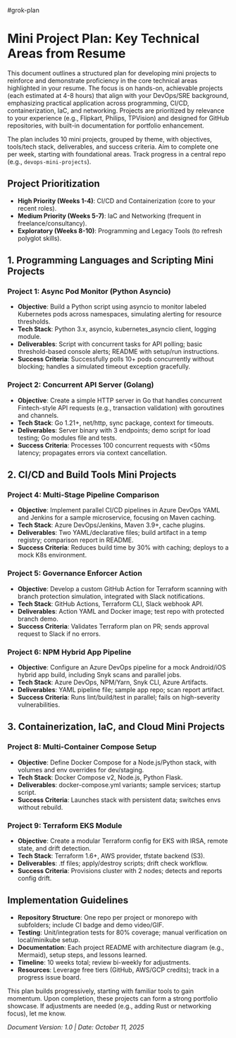 #grok-plan
# Mini Project Plan: Key Technical Areas from Resume

This document outlines a structured plan for developing mini projects to reinforce and demonstrate proficiency in the core technical areas highlighted in your resume. The focus is on hands-on, achievable projects (each estimated at 4-8 hours) that align with your DevOps/SRE background, emphasizing practical application across programming, CI/CD, containerization, IaC, and networking. Projects are prioritized by relevance to your experience (e.g., Flipkart, Philips, TPVision) and designed for GitHub repositories, with built-in documentation for portfolio enhancement.

The plan includes 10 mini projects, grouped by theme, with objectives, tools/tech stack, deliverables, and success criteria. Aim to complete one per week, starting with foundational areas. Track progress in a central repo (e.g., `devops-mini-projects`).

## Project Prioritization
- **High Priority (Weeks 1-4)**: CI/CD and Containerization (core to your recent roles).
- **Medium Priority (Weeks 5-7)**: IaC and Networking (frequent in freelance/consultancy).
- **Exploratory (Weeks 8-10)**: Programming and Legacy Tools (to refresh polyglot skills).

## 1. Programming Languages and Scripting Mini Projects

### Project 1: Async Pod Monitor (Python Asyncio)
- **Objective**: Build a Python script using asyncio to monitor labeled Kubernetes pods across namespaces, simulating alerting for resource thresholds.
- **Tech Stack**: Python 3.x, asyncio, kubernetes_asyncio client, logging module.
- **Deliverables**: Script with concurrent tasks for API polling; basic threshold-based console alerts; README with setup/run instructions.
- **Success Criteria**: Successfully polls 10+ pods concurrently without blocking; handles a simulated timeout exception gracefully.

### Project 2: Concurrent API Server (Golang)
- **Objective**: Create a simple HTTP server in Go that handles concurrent Fintech-style API requests (e.g., transaction validation) with goroutines and channels.
- **Tech Stack**: Go 1.21+, net/http, sync package, context for timeouts.
- **Deliverables**: Server binary with 3 endpoints; demo script for load testing; Go modules file and tests.
- **Success Criteria**: Processes 100 concurrent requests with <50ms latency; propagates errors via context cancellation.


## 2. CI/CD and Build Tools Mini Projects

### Project 4: Multi-Stage Pipeline Comparison
- **Objective**: Implement parallel CI/CD pipelines in Azure DevOps YAML and Jenkins for a sample microservice, focusing on Maven caching.
- **Tech Stack**: Azure DevOps/Jenkins, Maven 3.9+, cache plugins.
- **Deliverables**: Two YAML/declarative files; build artifact in a temp registry; comparison report in README.
- **Success Criteria**: Reduces build time by 30% with caching; deploys to a mock K8s environment.

### Project 5: Governance Enforcer Action
- **Objective**: Develop a custom GitHub Action for Terraform scanning with branch protection simulation, integrated with Slack notifications.
- **Tech Stack**: GitHub Actions, Terraform CLI, Slack webhook API.
- **Deliverables**: Action YAML and Docker image; test repo with protected branch demo.
- **Success Criteria**: Validates Terraform plan on PR; sends approval request to Slack if no errors.

### Project 6: NPM Hybrid App Pipeline
- **Objective**: Configure an Azure DevOps pipeline for a mock Android/iOS hybrid app build, including Snyk scans and parallel jobs.
- **Tech Stack**: Azure DevOps, NPM/Yarn, Snyk CLI, Azure Artifacts.
- **Deliverables**: YAML pipeline file; sample app repo; scan report artifact.
- **Success Criteria**: Runs lint/build/test in parallel; fails on high-severity vulnerabilities.


## 3. Containerization, IaC, and Cloud Mini Projects

### Project 8: Multi-Container Compose Setup
- **Objective**: Define Docker Compose for a Node.js/Python stack, with volumes and env overrides for dev/staging.
- **Tech Stack**: Docker Compose v2, Node.js, Python Flask.
- **Deliverables**: docker-compose.yml variants; sample services; startup script.
- **Success Criteria**: Launches stack with persistent data; switches envs without rebuild.

### Project 9: Terraform EKS Module
- **Objective**: Create a modular Terraform config for EKS with IRSA, remote state, and drift detection.
- **Tech Stack**: Terraform 1.6+, AWS provider, tfstate backend (S3).
- **Deliverables**: .tf files; apply/destroy scripts; drift check workflow.
- **Success Criteria**: Provisions cluster with 2 nodes; detects and reports config drift.


## Implementation Guidelines
- **Repository Structure**: One repo per project or monorepo with subfolders; include CI badge and demo video/GIF.
- **Testing**: Unit/integration tests for 80% coverage; manual verification on local/minikube setup.
- **Documentation**: Each project README with architecture diagram (e.g., Mermaid), setup steps, and lessons learned.
- **Timeline**: 10 weeks total; review bi-weekly for adjustments.
- **Resources**: Leverage free tiers (GitHub, AWS/GCP credits); track in a progress issue board.

This plan builds progressively, starting with familiar tools to gain momentum. Upon completion, these projects can form a strong portfolio showcase. If adjustments are needed (e.g., adding Rust or networking focus), let me know.

*Document Version: 1.0 | Date: October 11, 2025*
